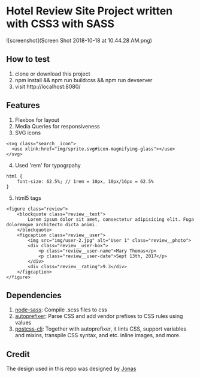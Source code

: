 # Hotel Review Site Project written with CSS3 with SASS 

![screenshot](Screen Shot 2018-10-18 at 10.44.28 AM.png)

## How to test
1. clone or download this project
2. npm install && npm run build:css && npm run devserver
3. visit http://localhost:8080/

## Features
1. Flexbox for layout
2. Media Queries for responsiveness
3. SVG icons
```
<svg class="search__icon">
  <use xlink:href="img/sprite.svg#icon-magnifying-glass"></use>
</svg>
```
4. Used 'rem' for typogrpahy
```
html {
    font-size: 62.5%; // 1rem = 10px, 10px/16px = 62.5%
}
```
5. html5 tags
```
<figure class="review">
    <blockquote class="review__text">
        Lorem ipsum dolor sit amet, consectetur adipisicing elit. Fuga doloremque architecto dicta animi.
    </blockquote>
    <figcaption class="review__user">
        <img src="img/user-2.jpg" alt="User 1" class="review__photo">
        <div class="review__user-box">
            <p class="review__user-name">Mary Thomas</p>
            <p class="review__user-date">Sept 13th, 2017</p>
        </div>
        <div class="review__rating">9.3</div>
    </figcaption>
</figure>
```


## Dependencies
1. [node-sass](https://github.com/sass/node-sass): Compile .scss files to css
2. [autoprefixer](https://github.com/postcss/autoprefixer): Parse CSS and add vendor prefixes to CSS rules using values
3. [postcss-cli](https://github.com/postcss/postcss-cli): Together with autoprefixer, it lints CSS, support variables and mixins, transpile CSS syntax, and etc. inline images, and more.


## Credit
The design used in this repo was designed by [Jonas](https://github.com/jonasschmedtmann/advanced-css-course)
